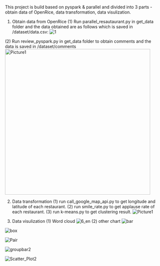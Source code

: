 This project is build based on pyspark & parallel and divided into 3 parts - obtain data of OpenRice, data transformation, data visulization.
1. Obtain data from OpenRice
(1) Run parallel_resautaurant.py in get_data folder and the data obtained are as follows which is saved in /dataset/data.csv:
![1](https://github.com/Voilaxuan/Data-analysis-and-visualization-of-Openrice/assets/42267315/5aae4790-3ade-4e76-90e2-b59283d650e7)

(2) Run review_pyspark.py in get_data folder to obtain comments and the data is saved in /dataset/comments
<img width="480" alt="Picture1" src="https://github.com/Voilaxuan/Data-analysis-and-visualization-of-Openrice/assets/42267315/89157ef2-1ced-420c-8c69-1d11ba0cabe4">

2. Data transformation
 (1) run call_google_map_api.py to get longitude and latitude of each restaurant.
 (2) run smile_rate.py to get applause rate of each restaurant.
 (3) run k-means.py to get clustering result.
![Picture1](https://github.com/Voilaxuan/Data-analysis-and-visualization-of-Openrice/assets/42267315/a0ff171b-bc68-4aea-aef5-95ffc84db9a8)

3. Data visulization
(1) Word cloud
![6_en](https://github.com/Voilaxuan/Data-analysis-and-visualization-of-Openrice/assets/42267315/b8087417-5a2b-4c97-b177-9b4918bed514)
(2) other chart
![bar](https://github.com/Voilaxuan/Data-analysis-and-visualization-of-Openrice/assets/42267315/df9dbb35-ba09-4dd1-b9da-71dfb789158e)

![box](https://github.com/Voilaxuan/Data-analysis-and-visualization-of-Openrice/assets/42267315/dbf41fc1-91b9-4c5f-83e8-279aa2cd7429)

![Pair](https://github.com/Voilaxuan/Data-analysis-and-visualization-of-Openrice/assets/42267315/fb594db8-ac1e-42aa-ae93-70d31cdca205)

![groupbar2](https://github.com/Voilaxuan/Data-analysis-and-visualization-of-Openrice/assets/42267315/0c31dc58-90e4-4ed9-be9c-71a0f83ab210)

![Scatter_Plot2](https://github.com/Voilaxuan/Data-analysis-and-visualization-of-Openrice/assets/42267315/4130012f-7690-447a-b318-e9706dae7112)









